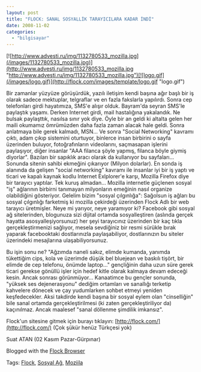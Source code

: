 ```yaml
---
layout: post
title: "FLOCK: SANAL SOSYALLİK TARAYICILARA KADAR İNDİ"
date: 2008-11-02
categories: 
  - "bilgisayar"
---
```


[](http://www.flickr.com/photos/30625549@N02/2867605447/ "FLOCKSTARflockART")[](http://www.flickr.com/photos/88349564@N00/329016250/ "Flock Web Browser") [![http://www.advesti.ru/img/1132780533_mozilla.jpg](/images/1132780533_mozilla.jpg)](http://www.advesti.ru/img/1132780533_mozilla.jpg "http://www.advesti.ru/img/1132780533_mozilla.jpg")[![logo.gif](/images/logo.gif)](http://flock.com/images/template/logo.gif "logo.gif")

Bir zamanlar yüzyüze görüşürdük, yazılı iletişim kendi başına ağır başlı bir iş olarak sadece mektuplar, telgraflar ve en fazla fakslarla yapılırdı. Sonra cep telefonları girdi hayatımıza, SMS'e alışır olduk. Bayram'da seyran SMS'le paylaştık yaşamı. Derken Internet girdi, mail hastalığına yakalandık. Ne bulsak paylaşttık, nasılsa sınır yok diye. Öyle bir an geldi ki altalta gelen her maili okumamız ömrümüzden daha fazla zaman alacak hale geldi. Sonra anlatmaya bile gerek kalmadı, MSN... Ve sonra "Social Networking" kavramı çıktı, adam çıkıp sistemini oturtuyor, binlerce insan birbirini o sayfa üzerinden buluyor, fotoğrafınların videolarını, saçmasapan işlerini paylaşıyor, diğer insanlar "AAA filanca şöyle yapmış, filanca böyle giymiş diyorlar". Bazıları bir sapıklık aracı olarak da kullanıyor bu sayfaları... Sonunda sitenin sahibi ekmeğini çıkarıyor (Milyon dolarlar). En sonda iş alanında da gelişen "social networking" kavramı ile insanlar iyi bir iş yaptı ve ticari ve kapalı kaynak kodlu Internet Exlplorer'e karşı, Mozilla Firefox diye bir tarayıcı yaptılar. Tek kuruş almadan... Mozilla internetle güçlenen sosyal "iş" ağlarının birbirni tanımayan milyonların emeğinin nasıl organize olabildiğini gösteriyor. Gelelim bizim "sosyal çılgınlığa": Sağolsun iş ağları bu sosyal çılgınlığı farketmiş ki mozilla çekirdeği üzerinden Flock Adlı bir web tarayıcı üretmişler. Neye mi yarıyor, neye yaramıyor ki? Facebook gibi sosyal ağ sitelerinden, blogunuza sizi dijital ortamda sosyalleştiren (aslında gerçek hayatta asosyalleşiyorsunuz) her şeyi tarayıcınız üzerinden bir kaç tıkla gerçekleştirmenizi sağlıyor, mesela sevdiğiniz bir resmi sürükle bırak yaparak facebooktaki dostlarınızla paylaşabiliyor, dostlarınızın bu siteler üzerindeki mesajlarına ulaşabiliyorsunuz.

Bu işin sonu ne? "Ağzımda naneli sakız, elimde kumanda, yanımda tükettiğim cips, kola ve üzerimde düşük bel bluejean ve baskılı tişört, bir elimde de cep telefonu, önümde laptop..." gençliğinin daha uzun süre gerek ticari gerekse gönüllü işler için hedef kitle olarak kalmaya devam edeceği kesin. Ancak sonrası görünmüyor... Kanaatimce bu gençler sonunda, "yüksek ses dejenerasyonu" dediğim ortamları ve sanallığı terketip kahvelere dönecek ve çay yudumlarken sohbet etmeyi yeniden keşfedecekler. Aksi takdirde kendi başına bir sosyal eylem olan "cinselliğin" bile sanal ortamda gerçekleştirilmesi (ki zaten gerçekleştiriliyor da) kaçınılmaz. Ancak maalesef "sanal döllenme şimdilik imkansız".

Flock'un sitesine gitmek için burayı tıklayın: [http://flock.com/](http://flock.com/) (Çok şükür henüz Türkçesi yok)

Suat ATAN (02 Kasım Pazar-Gürpınar)

Blogged with the [Flock Browser](http://www.flock.com/blogged-with-flock "Flock Browser")

Tags: [Flock](http://technorati.com/tag/Flock), [Sosyal Ağ](http://technorati.com/tag/Sosyal%20A%C4%9F), [Moziila](http://technorati.com/tag/%20Moziila)
